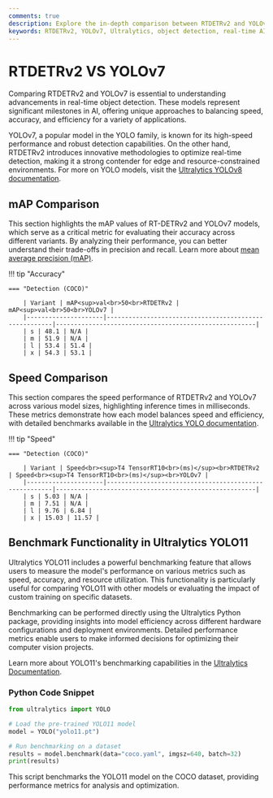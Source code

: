 ```yaml
---
comments: true
description: Explore the in-depth comparison between RTDETRv2 and YOLOv7, two cutting-edge models in real-time object detection. Learn how these architectures excel in computer vision tasks, balancing accuracy, speed, and efficiency for applications spanning edge AI to advanced AI systems.
keywords: RTDETRv2, YOLOv7, Ultralytics, object detection, real-time AI, edge AI, computer vision, AI models comparison, efficient object detectors
---
```


# RTDETRv2 VS YOLOv7

Comparing RTDETRv2 and YOLOv7 is essential to understanding advancements in real-time object detection. These models represent significant milestones in AI, offering unique approaches to balancing speed, accuracy, and efficiency for a variety of applications.

YOLOv7, a popular model in the YOLO family, is known for its high-speed performance and robust detection capabilities. On the other hand, RTDETRv2 introduces innovative methodologies to optimize real-time detection, making it a strong contender for edge and resource-constrained environments. For more on YOLO models, visit the [Ultralytics YOLOv8 documentation](https://docs.ultralytics.com/models/yolov8/).

## mAP Comparison

This section highlights the mAP values of RT-DETRv2 and YOLOv7 models, which serve as a critical metric for evaluating their accuracy across different variants. By analyzing their performance, you can better understand their trade-offs in precision and recall. Learn more about [mean average precision (mAP)](https://www.ultralytics.com/glossary/mean-average-precision-map).

!!! tip "Accuracy"

    === "Detection (COCO)"

    	| Variant | mAP<sup>val<br>50<br>RTDETRv2 | mAP<sup>val<br>50<br>YOLOv7 |
    	|---------------------|-------------------------------------------------------|-------------------------------------------------------|
    	| s | 48.1 | N/A |
    	| m | 51.9 | N/A |
    	| l | 53.4 | 51.4 |
    	| x | 54.3 | 53.1 |

## Speed Comparison

This section compares the speed performance of RTDETRv2 and YOLOv7 across various model sizes, highlighting inference times in milliseconds. These metrics demonstrate how each model balances speed and efficiency, with detailed benchmarks available in the [Ultralytics YOLO documentation](https://docs.ultralytics.com/models/yolov7/).

!!! tip "Speed"

    === "Detection (COCO)"

    	| Variant | Speed<br><sup>T4 TensorRT10<br>(ms)</sup><br>RTDETRv2 | Speed<br><sup>T4 TensorRT10<br>(ms)</sup><br>YOLOv7 |
    	|---------------------|-------------------------------------------------------|-------------------------------------------------------|
    	| s | 5.03 | N/A |
    	| m | 7.51 | N/A |
    	| l | 9.76 | 6.84 |
    	| x | 15.03 | 11.57 |

## Benchmark Functionality in Ultralytics YOLO11

Ultralytics YOLO11 includes a powerful benchmarking feature that allows users to measure the model's performance on various metrics such as speed, accuracy, and resource utilization. This functionality is particularly useful for comparing YOLO11 with other models or evaluating the impact of custom training on specific datasets.

Benchmarking can be performed directly using the Ultralytics Python package, providing insights into model efficiency across different hardware configurations and deployment environments. Detailed performance metrics enable users to make informed decisions for optimizing their computer vision projects.

Learn more about YOLO11's benchmarking capabilities in the [Ultralytics Documentation](https://docs.ultralytics.com/).

### Python Code Snippet

```python
from ultralytics import YOLO

# Load the pre-trained YOLO11 model
model = YOLO("yolo11.pt")

# Run benchmarking on a dataset
results = model.benchmark(data="coco.yaml", imgsz=640, batch=32)
print(results)
```

This script benchmarks the YOLO11 model on the COCO dataset, providing performance metrics for analysis and optimization.
